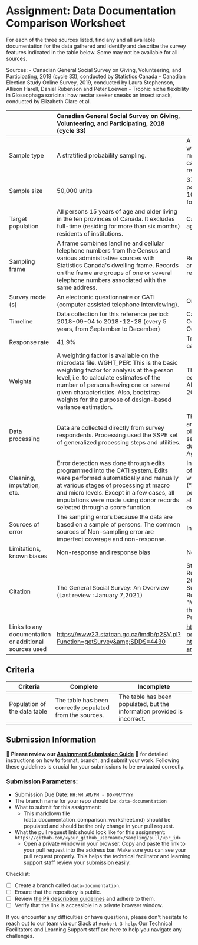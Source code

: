 # Assignment: Data Documentation Comparison Worksheet

For each of the three sources listed, find any and all available documentation for the data gathered and identify and describe the survey features indicated in the table below. Some may not be available for all sources.

Sources: - Canadian General Social Survey on Giving, Volunteering, and Participating, 2018 (cycle 33), conducted by Statistics Canada - Canadian Election Study Online Survey, 2019, conducted by Laura Stephenson, Allison Harell, Daniel Rubenson and Peter Loewen - Trophic niche flexibility in Glossophaga soricina: how nectar seeker sneaks an insect snack, conducted by Elizabeth Clare et al.

|                                                       | Canadian General Social Survey on Giving, Volunteering, and Participating, 2018 (cycle 33) | Canadian Election Study Online Survey, 2019 | Trophic niche flexibility in Glossophaga soricina: how nectar seeker sneaks an insect snack |
|----------------|:--------------------|----------------|---------------------|
| Sample type | A stratified probability sampling. | A stratified probability sampling. The sample was composed of a two-wave panel with a modified rolling-cross section during the campaign period and a post-election recontact wave. | N/A This is not a survey. |
| Sample size | 50,000 units |37,822 members of the Canadian general population for Campaign Period Survey and 10,340 individuals from the first Survey - for Post-election survey. | N/A This is not a survey. | 
| Target population | All persons 15 years of age and older living in the ten provinces of Canada. It excludes full-time (residing for more than six months) residents of institutions.| Canadian citizens and permanent residents, aged 18 or older. | N/A This is not a survey. |
| Sampling frame | A frame combines landline and cellular telephone numbers from the Census and various administrative sources with Statistics Canada's dwelling frame. Records on the frame are groups of one or several telephone numbers associated with the same address. | Respondents needed to be aged 18 or over and Canadian citizens or permanent residents. | N/A This is not a survey. |
| Survey mode (s) | An electronic questionnaire or CATI (computer assisted telephone interviewing). | Online survey | N/A This is not a survey. |
|Timeline | Data collection for this reference period: 2018-09-04 to 2018-12-28 (every 5 years, from September to December) | Campaign Period Survey: September 13th to October 21st, 2019. Post-election survey: October 24th to November 11th, 2019 | N/A This is not a survey. |
| Response rate | 41.9% | Traditional response rates cannot be calculated for online samples. | N/A This is not a survey. |
| Weights | A weighting factor is available on the microdata file. WGHT_PER: This is the basic weighting factor for analysis at the person level, i.e. to calculate estimates of the number of persons having one or several given characteristics. Also, bootstrap weights for the purpose of design-based variance estimation. | The weights are based upon age, gender, education and province census distributions. All population data were taken from the 2016 Canadian census. | N/A This is not a survey. |
| Data processing | Data are collected directly from survey respondents. Processing used the SSPE set of generalized processing steps and utilities. | The survey responses will be collected anonymously through a secure online survey platform called Qualtrics. - Recoding sensetive information. - Removing dublicates and other errors. - Data Aggregation | N/A This is not a survey. |
| Cleaning, imputation, etc. | Error detection was done through edits programmed into the CATI system. Edits were performed automatically and manually at various stages of processing at macro and micro levels. Except in a few cases, all imputations were made using donor records selected through a score function. | Incomplete responses, duplicate responses of previous respondents, speeders, those who “straight-lined” grid questions (“straightliners”), and respondents whose postal code didn’t match their province have all been removed from the data file, and are excluded from numbers reported. | N/A This is not a survey. |
| Sources of error | The sampling errors because the data are based on a sample of persons. The common sources of Non-sampling error are imperfect coverage and non-response. | Incompleted, dublicated responses | N/A This is not a survey. |
| Limitations, known biases | Non-response and response bias | Non-response and response bias | N/A This is not a survey. |
| Citation | The General Social Survey: An Overview (Last review : January 7,2021) | Stephenson, Laura B., Allison Harell, Daniel Rubenson and Peter John Loewen. The 2019 Canadian Election Study – Online Survey; Stephenson, Laura; Harell, Allison; Rubenson, Daniel; and Loewen, Peter John, "Measuring Preferences and Behaviours in the 2019 Canadian Election Study" (2021). Publications. 4 | Trophic niche flexibility in Glossophaga soricina: how a nectar seeker sneaks an insect snack Elizabeth L. Clare, Holger R. Goerlitz, Violaine A. Drapeau, Marc W. Holderied, Amanda M. Adams, Juliet Nagel, Elizabeth R. Dumont, Paul D. N. Hebert, M. Brock Fenton |
| Links to any documentation or additional sources used | https://www23.statcan.gc.ca/imdb/p2SV.pl?Function=getSurvey&amp;SDDS=4430 | https://dataverse.harvard.edu/dataset.xhtml?persistentId=doi:10.7910/DVN/DUS88V, https://ir.lib.uwo.ca/cgi/viewcontent.cgi?article=1004&context=cdem_publications | https://besjournals.onlinelibrary.wiley.com/doi/full/10.1111/1365-2435.12192|

## Criteria

|Criteria|Complete|Incomplete|
|--------|----|----|
|Population of the data table|The table has been correctly populated from the sources.|The table has been populated, but the information provided is incorrect.|

## Submission Information

🚨 **Please review our [Assignment Submission Guide](https://github.com/UofT-DSI/onboarding/blob/main/onboarding_documents/submissions.md)** 🚨 for detailed instructions on how to format, branch, and submit your work. Following these guidelines is crucial for your submissions to be evaluated correctly.

### Submission Parameters:
* Submission Due Date: `HH:MM AM/PM - DD/MM/YYYY`
* The branch name for your repo should be: `data-documentation`
* What to submit for this assignment:
     * This markdown file (data_documentation_comparison_worksheet.md) should be populated and should be the only change in your pull request.
* What the pull request link should look like for this assignment: `https://github.com/<your_github_username>/sampling/pull/<pr_id>`
     * Open a private window in your browser. Copy and paste the link to your pull request into the address bar. Make sure you can see your pull request properly. This helps the technical facilitator and learning support staff review your submission easily.

Checklist:
- [ ] Create a branch called `data-documentation`.
- [ ] Ensure that the repository is public.
- [ ] Review [the PR description guidelines](https://github.com/UofT-DSI/onboarding/blob/main/onboarding_documents/submissions.md#guidelines-for-pull-request-descriptions) and adhere to them.
- [ ] Verify that the link is accessible in a private browser window.

If you encounter any difficulties or have questions, please don't hesitate to reach out to our team via our Slack at `#cohort-3-help`. Our Technical Facilitators and Learning Support staff are here to help you navigate any challenges.
